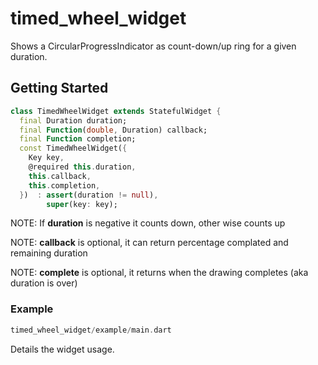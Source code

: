 # timed\_wheel\_widget

Shows a CircularProgressIndicator as count-down/up ring for a given duration.

## Getting Started

```dart
class TimedWheelWidget extends StatefulWidget {
  final Duration duration;
  final Function(double, Duration) callback;
  final Function completion;
  const TimedWheelWidget({
    Key key,
    @required this.duration,
    this.callback,
    this.completion,
  })  : assert(duration != null),
        super(key: key);
```

NOTE: If **duration** is negative it counts down, other wise counts up

NOTE: **callback** is optional, it can return percentage complated and remaining duration

NOTE: **complete** is optional, it returns when the drawing completes (aka duration is over)

### Example

```dart
timed_wheel_widget/example/main.dart
```

Details the widget usage.
